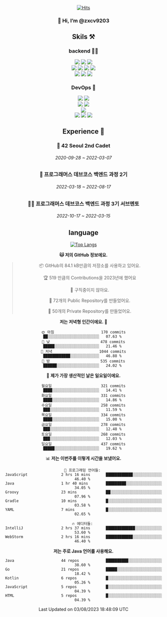 <div align="center">

[![Hits](https://hits.seeyoufarm.com/api/count/incr/badge.svg?url=https%3A%2F%2Fgithub.com%2Fzxcv9203%2Fhit-counter&count_bg=%23FF7272&title_bg=%23324C2E&icon=codeigniter.svg&icon_color=%23DD5B5B&title=%EB%B0%A9%EB%AC%B8%EC%9E%90&edge_flat=false)](https://hits.seeyoufarm.com)
  
### 👋 Hi, I’m @zxcv9203

## Skils ⚒️
### backend 🧑‍💻
  
<img src="https://img.shields.io/badge/Java-FF6600?style=flat-square&logo=buymeacoffee&logoColor=white"/>
<img src="https://img.shields.io/badge/Go-0099FF?style=flat-square&logo=go&logoColor=white"/>
<img src="https://img.shields.io/badge/Kotlin-7F52FF?style=flat-square&logo=kotlin&logoColor=white"/>
  
  
<br />
  
<img src="https://img.shields.io/badge/Spring-339933?style=flat-square&logo=Spring&logoColor=white"/>
<img src="https://img.shields.io/badge/Spring Boot-339933?style=flat-square&logo=Spring Boot&logoColor=white"/>
<img src="https://img.shields.io/badge/Spring Security-339933?style=flat-square&logo=Spring Security&logoColor=white"/>
  
<img src="https://img.shields.io/badge/Spring Data JPA-339933?style=flat-square&logo=Hibernate&logoColor=white"/>

<br />
  
  <img src="https://img.shields.io/badge/mysql-0099FF?style=flat-square&logo=mysql&logoColor=white"/>
  <img src="https://img.shields.io/badge/mariadb-0099FF?style=flat-square&logo=mariadb&logoColor=white"/>
  <img src="https://img.shields.io/badge/mongoDB-47A248?style=flat-square&logo=mongodb&logoColor=white"/>
  
  
### DevOps 🚀
  
  <img src="https://img.shields.io/badge/docker-2496ED?style=flat-square&logo=docker&logoColor=white"/>
  <img src="https://img.shields.io/badge/kubernetes-326CE5?style=flat-square&logo=kubernetes&logoColor=white"/>
  
  <br />
  
  <img src="https://img.shields.io/badge/Github Actions-2088FF?style=flat-square&logo=githubactions&logoColor=white"/>
  <img src="https://img.shields.io/badge/Jenkins-D24939?style=flat-square&logo=jenkins&logoColor=white"/>
  
  
  <br />
  <img src="https://img.shields.io/badge/terraform-7B42BC?style=flat-square&logo=terraform&logoColor=white"/>
  
  <br />
  <img src="https://img.shields.io/badge/Amazon AWS-232F3E?style=flat-square&logo=Amazon AWS&logoColor=white"/>

  <img src="https://img.shields.io/badge/GCP-4285F4?style=flat-square&logo=googlecloud&logoColor=white"/>
  <img src="https://img.shields.io/badge/NCP-03C75A?style=flat-square&logo=naver&logoColor=white"/>
  
  
  
## Experience 🏃
  
### 🏫 42 Seoul 2nd Cadet
  ###### 2020-09-28 ~ 2022-03-07
  
### 🏫 프로그래머스 데브코스 백엔드 과정 2기 
  ###### 2022-03-18 ~ 2022-08-17
  
### 🧑‍🏫 프로그래머스 데브코스 백엔드 과정 3기 서브멘토 
  ###### 2022-10-17 ~ 2022-03-15

## language

[![Top Langs](https://github-readme-stats.vercel.app/api/top-langs/?username=zxcv9203&hide=html&exclude_repo=zxcv9203.github.io,golB&theme=grate-gatsby)](https://github.com/zxcv9203/github-readme-stats)
  
<!--START_SECTION:waka-->
**🐱 저의 GitHub 정보에요.** 

> 📦 GitHub의 84.1 kB만큼의 저장소를 사용하고 있어요. 
 > 
> 🏆 519 만큼의 Contributions을 2023년에 했어요
 > 
> 🚫 구직중이지 않아요.
 > 
> 📜 72개의 Public Repository를 만들었어요. 
 > 
> 🔑 50개의 Private Repository를 만들었어요. 
 > 
**저는 저녁형 인간이에요. 🦉** 

```text
🌞 아침                     170 commits         ██░░░░░░░░░░░░░░░░░░░░░░░   07.63 % 
🌆 낮　                     478 commits         █████░░░░░░░░░░░░░░░░░░░░   21.46 % 
🌃 저녁                     1044 commits        ████████████░░░░░░░░░░░░░   46.88 % 
🌙 밤　                     535 commits         ██████░░░░░░░░░░░░░░░░░░░   24.02 % 
```
📅 **제가 가장 생산적인 날은 일요일이에요.** 

```text
월요일                      321 commits         ████░░░░░░░░░░░░░░░░░░░░░   14.41 % 
화요일                      331 commits         ████░░░░░░░░░░░░░░░░░░░░░   14.86 % 
수요일                      258 commits         ███░░░░░░░░░░░░░░░░░░░░░░   11.59 % 
목요일                      334 commits         ████░░░░░░░░░░░░░░░░░░░░░   15.00 % 
금요일                      278 commits         ███░░░░░░░░░░░░░░░░░░░░░░   12.48 % 
토요일                      268 commits         ███░░░░░░░░░░░░░░░░░░░░░░   12.03 % 
일요일                      437 commits         █████░░░░░░░░░░░░░░░░░░░░   19.62 % 
```


📊 **저는 이번주를 이렇게 시간을 보냈어요.** 

```text
💬 프로그래밍 언어들: 
JavaScript               2 hrs 16 mins       ████████████░░░░░░░░░░░░░   46.40 % 
Java                     1 hr 40 mins        █████████░░░░░░░░░░░░░░░░   34.05 % 
Groovy                   23 mins             ██░░░░░░░░░░░░░░░░░░░░░░░   07.96 % 
Gradle                   10 mins             █░░░░░░░░░░░░░░░░░░░░░░░░   03.58 % 
YAML                     7 mins              █░░░░░░░░░░░░░░░░░░░░░░░░   02.65 % 

🔥 에디터들: 
IntelliJ                 2 hrs 37 mins       █████████████░░░░░░░░░░░░   53.60 % 
WebStorm                 2 hrs 16 mins       ████████████░░░░░░░░░░░░░   46.40 % 
```

**저는 주로 Java 언어를 사용해요.** 

```text
Java                     44 repos            ██████████░░░░░░░░░░░░░░░   38.60 % 
Go                       21 repos            █████░░░░░░░░░░░░░░░░░░░░   18.42 % 
Kotlin                   6 repos             █░░░░░░░░░░░░░░░░░░░░░░░░   05.26 % 
JavaScript               5 repos             █░░░░░░░░░░░░░░░░░░░░░░░░   04.39 % 
HTML                     5 repos             █░░░░░░░░░░░░░░░░░░░░░░░░   04.39 % 
```




 Last Updated on 03/08/2023 18:48:09 UTC
<!--END_SECTION:waka-->
  
</div>


